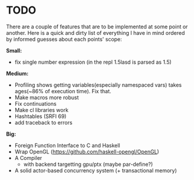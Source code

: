 # TODO

There are a couple of features that are to be implemented at some point or another.
Here is a quick and dirty list of everything I have in mind ordered by informed guesses
about each points' scope:

**Small:**
* fix single number expression (in the repl 1.5lasd is parsed as 1.5)

**Medium:**
* Profiling shows getting variables(especially namespaced vars) takes ages(~86% of execution time). Fix that.
* Make macros more robust
* Fix continuations
* Make cl libraries work
* Hashtables (SRFI 69)
* add traceback to errors

**Big:**
* Foreign Function Interface to C and Haskell
* Wrap OpenGL (https://github.com/haskell-opengl/OpenGL)
* A Compiler
  - with backend targetting gpu/ptx (maybe par-define?)
* A solid actor-based concurrency system (+ transactional memory)

